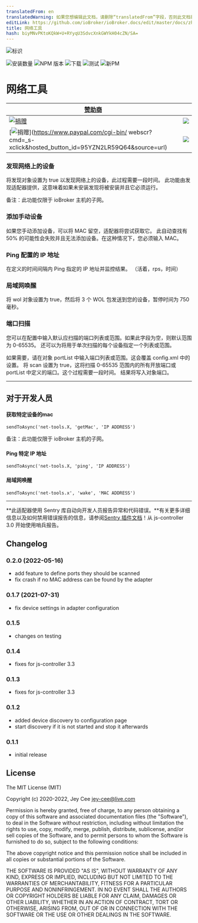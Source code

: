```yaml
---
translatedFrom: en
translatedWarning: 如果您想编辑此文档，请删除“translatedFrom”字段，否则此文档将再次自动翻译
editLink: https://github.com/ioBroker/ioBroker.docs/edit/master/docs/zh-cn/adapterref/iobroker.net-tools/README.md
title: 网络工具
hash: biyMNvPKtoKQkW+U+RYyqU3SdvcXnkGWYkH04cZN/SA=
---
```

![标识](../../../en/adapterref/iobroker.net-tools/admin/net-tools.png)

![安装数量](http://iobroker.live/badges/net-tools-stable.svg)
![NPM 版本](http://img.shields.io/npm/v/iobroker.net-tools.svg)
![下载](https://img.shields.io/npm/dm/iobroker.net-tools.svg)
![测试](https://travis-ci.org/jey-cee/ioBroker.net-tools.svg?branch=master)
![新PM](https://nodei.co/npm/iobroker.net-tools.png?downloads=true)

# 网络工具
| [赞助商](https://github.com/iobroker-community-adapters/ioBroker.net-tools/blob/master/SPONSORS.md) | |
|---|---|
| [![捐赠](https://raw.githubusercontent.com/iobroker-community-adapters/ioBroker.wled/master/admin/button.png)](https://www.paypal.com/cgi-bin/webscr?cmd=_s-xclick&hosted_button_id=95YZN2LR59Q64&source=url)| <a href="https://discord.gg/33w6jUh"><img src="https://discordapp.com/api/guilds/743167951875604501/widget.png?style=banner2"></a> |
| [![捐赠](https://raw.githubusercontent.com/iobroker-community-adapters/ioBroker.wled/master/admin/button.png)](https://www.paypal.com/cgi-bin/ webscr?cmd=_s-xclick&amp;hosted_button_id=95YZN2LR59Q64&amp;source=url) | <a href="https://discord.gg/33w6jUh"><img src="https://discordapp.com/api/guilds/743167951875604501/widget.png?style=banner2"></a> |

### 发现网络上的设备
将发现对象设置为 true 以发现网络上的设备，此过程需要一段时间。
此功能由发现适配器提供，这意味着如果未安装发现将被安装并且它必须运行。

备注：此功能仅限于 ioBroker 主机的子网。

### 添加手动设备
如果您手动添加设备，可以将 MAC 留空，适配器将尝试获取它。
此自动查找有 50% 的可能性会失败并且无法添加设备。在这种情况下，您必须输入 MAC。

### Ping 配置的 IP 地址
在定义的时间间隔内 Ping 指定的 IP 地址并监控结果。 （活着，rps，时间）

### 局域网唤醒
将 wol 对象设置为 true，然后将 3 个 WOL 包发送到您的设备，暂停时间为 750 毫秒。

### 端口扫描
您可以在配置中输入默认应扫描的端口列表或范围。如果此字段为空，则默认范围为 0-65535。
还可以为将用于单次扫描的每个设备指定一个列表或范围。

如果需要，请在对象 portList 中输入端口列表或范围。这会覆盖 config.xml 中的设置。
将 scan 设置为 true，这将扫描 0-65535 范围内的所有开放端口或 portList 中定义的端口。这个过程需要一段时间。
结果将写入对象端口。

---

## 对于开发人员
#### 获取特定设备的mac
`sendToAsync('net-tools.X, 'getMac', 'IP ADDRESS')`

备注：此功能仅限于 ioBroker 主机的子网。

#### Ping 特定 IP 地址
`sendToAsync('net-tools.X, 'ping', 'IP ADDRESS')`

#### 局域网唤醒
`sendToAsync('net-tools.x', 'wake', 'MAC ADDRESS')`

---

**此适配器使用 Sentry 库自动向开发人员报告异常和代码错误。**有关更多详细信息以及如何禁用错误报告的信息，请参阅[Sentry 插件文档](https://github.com/ioBroker/plugin-sentry#plugin-sentry)！从 js-controller 3.0 开始使用哨兵报告。

## Changelog
### 0.2.0 (2022-05-16)
 * add feature to define ports they should be scanned
 * fix crash if no MAC address can be found by the adapter

### 0.1.7 (2021-07-31)
* fix device settings in adapter configuration

### 0.1.5
* changes on testing

### 0.1.4
* fixes for js-controller 3.3

### 0.1.3
* fixes for js-controller 3.3

### 0.1.2
* added device discovery to configuration page
* start discovery if it is not started and stop it afterwards

### 0.1.1 
* initial release

## License

The MIT License (MIT)

Copyright (c) 2020-2022, Jey Cee <jey-cee@live.com>

Permission is hereby granted, free of charge, to any person obtaining a copy
of this software and associated documentation files (the "Software"), to deal
in the Software without restriction, including without limitation the rights
to use, copy, modify, merge, publish, distribute, sublicense, and/or sell
copies of the Software, and to permit persons to whom the Software is
furnished to do so, subject to the following conditions:

The above copyright notice and this permission notice shall be included in
all copies or substantial portions of the Software.

THE SOFTWARE IS PROVIDED "AS IS", WITHOUT WARRANTY OF ANY KIND, EXPRESS OR
IMPLIED, INCLUDING BUT NOT LIMITED TO THE WARRANTIES OF MERCHANTABILITY,
FITNESS FOR A PARTICULAR PURPOSE AND NONINFRINGEMENT. IN NO EVENT SHALL THE
AUTHORS OR COPYRIGHT HOLDERS BE LIABLE FOR ANY CLAIM, DAMAGES OR OTHER
LIABILITY, WHETHER IN AN ACTION OF CONTRACT, TORT OR OTHERWISE, ARISING FROM,
OUT OF OR IN CONNECTION WITH THE SOFTWARE OR THE USE OR OTHER DEALINGS IN
THE SOFTWARE.